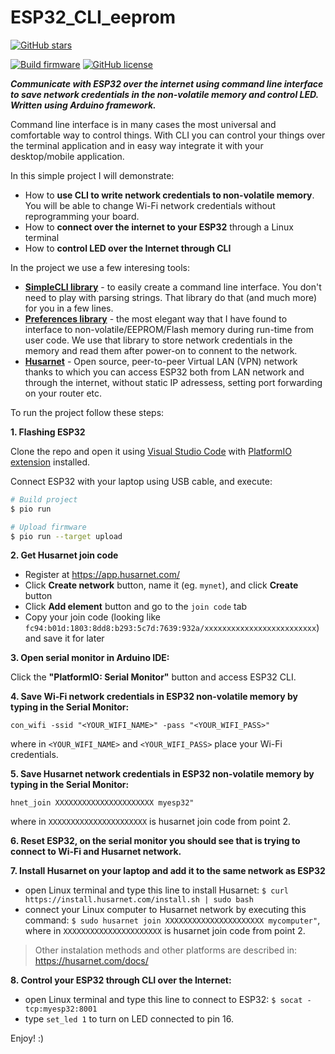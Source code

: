 # ESP32_CLI_eeprom

[![GitHub stars](https://img.shields.io/github/stars/dominikn/ESP32_CLI_eeprom?style=social)](https://github.com/DominikN/ESP32_CLI_eeprom/stargazers/)

[![Build firmware](https://github.com/DominikN/ESP32_CLI_eeprom/actions/workflows/build.yml/badge.svg)](https://github.com/DominikN/ESP32_CLI_eeprom/actions/workflows/build.yml)
[![GitHub license](https://img.shields.io/github/license/dominikn/ESP32_CLI_eeprom.svg)](https://github.com/dominikn/ESP32_CLI_eeprom/blob/master/LICENSE)

**_Communicate with ESP32 over the internet using command line interface to save network credentials in the non-volatile memory and control LED. Written using Arduino framework._**

Command line interface is in many cases the most universal and comfortable way to control things. With CLI you can control your things over the terminal application and in easy way integrate it with your desktop/mobile application.

In this simple project I will demonstrate:

- How to **use CLI to write network credentials to non-volatile memory**. You will be able to change Wi-Fi network credentials without reprogramming your board.
- How to **connect over the internet to your ESP32** through a Linux terminal
- How to **control LED over the Internet through CLI**


In the project we use a few interesing tools:

- **[SimpleCLI library](https://github.com/spacehuhn/SimpleCLI)** - 
to easily create a command line interface. You don't need to play with parsing strings. That library do that (and much more) for you in a few lines.
- **[Preferences library](https://github.com/espressif/arduino-esp32/blob/master/libraries/Preferences/src/Preferences.h)** - the most elegant way that I have found to interface to non-volatile/EEPROM/Flash memory during run-time from user code. We use that library to store network credentials in the memory and read them after power-on to connent to the network.
- **[Husarnet](https://github.com/husarnet/husarnet)** - Open source, peer-to-peer Virtual LAN (VPN) network thanks to which you can access ESP32 both from LAN network and through the internet, without static IP adressess, setting port forwarding on your router etc.


To run the project follow these steps:

**1. Flashing ESP32**

Clone the repo and open it using [Visual Studio Code](https://code.visualstudio.com/) with [PlatformIO extension](https://platformio.org/install/ide?install=vscode) installed.

Connect ESP32 with your laptop using USB cable, and execute:

```bash
# Build project
$ pio run

# Upload firmware
$ pio run --target upload
```

**2. Get Husarnet join code**

- Register at https://app.husarnet.com/
- Click **Create network** button, name it (eg. `mynet`), and click **Create** button
- Click **Add element** button and go to the `join code` tab
- Copy your join code (looking like `fc94:b01d:1803:8dd8:b293:5c7d:7639:932a/xxxxxxxxxxxxxxxxxxxxxxxxx`) and save it for later

**3. Open serial monitor in Arduino IDE:**

Click the **"PlatformIO: Serial Monitor"** button and access ESP32 CLI.

**4. Save Wi-Fi network credentials in ESP32 non-volatile memory by typing in the Serial Monitor:**

`con_wifi -ssid "<YOUR_WIFI_NAME>" -pass "<YOUR_WIFI_PASS>"`

where in `<YOUR_WIFI_NAME>` and `<YOUR_WIFI_PASS>` place your Wi-Fi credentials.

**5. Save Husarnet network credentials in ESP32 non-volatile memory by typing in the Serial Monitor:**

`hnet_join XXXXXXXXXXXXXXXXXXXXXX myesp32"`

where in `XXXXXXXXXXXXXXXXXXXXXX` is husarnet join code from point 2.

**6. Reset ESP32, on the serial monitor you should see that is trying to connect to Wi-Fi and Husarnet network.**

**7. Install Husarnet on your laptop and add it to the same network as ESP32**

- open Linux terminal and type this line to install Husarnet: `$ curl https://install.husarnet.com/install.sh | sudo bash`
- connect your Linux computer to Husarnet network by executing this command: `$ sudo husarnet join XXXXXXXXXXXXXXXXXXXXXX mycomputer"`, where in `XXXXXXXXXXXXXXXXXXXXXX` is husarnet join code from point 2.

> Other instalation methods and other platforms are described in: https://husarnet.com/docs/

**8. Control your ESP32 through CLI over the Internet:**

- open Linux terminal  and type this line to connect to ESP32: `$ socat - tcp:myesp32:8001`
- type `set_led 1` to turn on LED connected to pin 16.

Enjoy! :)
